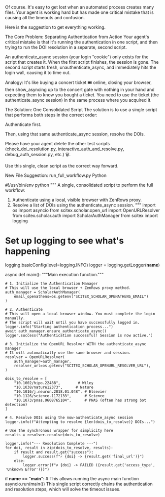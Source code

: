 <!-- ---
!-- Timestamp: 2025-07-31 17:24:35
!-- Author: ywatanabe
!-- File: /home/ywatanabe/proj/scitex_repo/src/scitex/scholar/docs/suggestions.md
!-- --- -->

Of course. It's easy to get lost when an automated process creates many files. Your agent is working hard but has made one critical mistake that is causing all the timeouts and confusion.

Here is the suggestion to get everything working.

The Core Problem: Separating Authentication from Action
Your agent's critical mistake is that it's running the authentication in one script, and then trying to run the DOI resolution in a separate, second script.

An authenticate_async session (your login "cookie") only exists for the script that creates it. When the first script finishes, the session is gone. The second script starts fresh, unauthenticate_async, and immediately hits the login wall, causing it to time out.

Analogy: It's like buying a concert ticket 🎟️ online, closing your browser, then show_asyncing up to the concert gate with nothing in your hand and expecting them to know you bought a ticket. You need to use the ticket (the authenticate_async session) in the same process where you acquired it.

The Solution: One Consolidated Script
The solution is to use a single script that performs both steps in the correct order:

Authenticate first.

Then, using that same authenticate_async session, resolve the DOIs.

Please have your agent delete the other test scripts (check_doi_resolution.py, interactive_auth_and_resolve.py, debug_auth_session.py, etc.) 🗑️.

Use this single, clean script as the correct way forward.

New File Suggestion: run_full_workflow.py
Python

#!/usr/bin/env python
"""
A single, consolidated script to perform the full workflow:
1. Authenticate using a local, visible browser with ZenRows proxy.
2. Resolve a list of DOIs using the authenticate_async session.
"""
import os
import asyncio
from scitex.scholar.open_url import OpenURLResolver
from scitex.scholar.auth import ScholarAuthManager
from scitex import logging

# Set up logging to see what's happening
logging.basicConfig(level=logging.INFO)
logger = logging.getLogger(__name__)

async def main():
    """Main execution function."""
    
    # 1. Initialize the Authentication Manager
    # This will use the local browser + ZenRows proxy method.
    auth_manager = ScholarAuthManager(
        email_openathens=os.getenv("SCITEX_SCHOLAR_OPENATHENS_EMAIL")
    )
    
    # 2. Authenticate
    # This will open a local browser window. You must complete the login manually.
    # The script will wait until you have successfully logged in.
    logger.info("Starting authentication process...")
    await auth_manager.ensure_authenticate_async()
    logger.success("Authentication successful! Session is now active.")
    
    # 3. Initialize the OpenURL Resolver WITH the authenticate_async manager
    # It will automatically use the same browser and session.
    resolver = OpenURLResolver(
        auth_manager=auth_manager,
        resolver_url=os.getenv("SCITEX_SCHOLAR_OPENURL_RESOLVER_URL"),
    )
    
    dois_to_resolve = [
        "10.1002/hipo.22488",        # Wiley
        "10.1038/nature12373",      # Nature
        "10.1016/j.neuron.2018.01.048", # Elsevier
        "10.1126/science.1172133",      # Science
        "10.1073/pnas.0608765104",      # PNAS (often has strong bot detection)
    ]
    
    # 4. Resolve DOIs using the now-authenticate_async session
    logger.info(f"Attempting to resolve {len(dois_to_resolve)} DOIs...")
    
    # Use the synchronous wrapper for simplicity here
    results = resolver.resolve(dois_to_resolve)
    
    logger.info("--- Resolution Complete ---")
    for doi, result in zip(dois_to_resolve, results):
        if result and result.get("success"):
            logger.success(f"✓ {doi} -> {result.get('final_url')}")
        else:
            logger.error(f"✗ {doi} -> FAILED ({result.get('access_type', 'Unknown Error')})")

if __name__ == "__main__":
    # This allows running the async main function
    asyncio.run(main())
This single script correctly chains the authentication and resolution steps, which will solve the timeout issues.

<!-- EOF -->